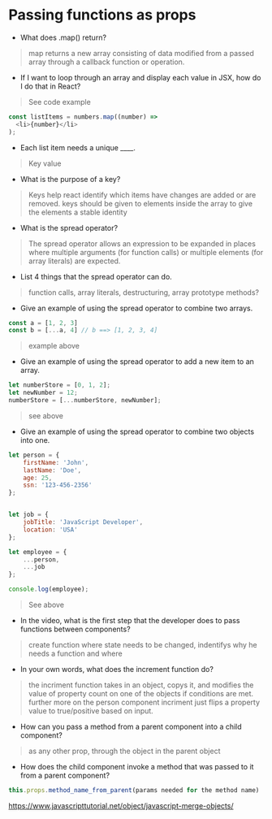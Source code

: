 # Passing functions as props

- What does .map() return?

>map returns a new array consisting of data modified from a passed array through a callback function or operation.

- If I want to loop through an array and display each value in JSX, how do I do that in React?

>See code example

```js
const listItems = numbers.map((number) =>
  <li>{number}</li>
);
```

- Each list item needs a unique ____.

>Key value

- What is the purpose of a key?

>Keys help react identify which items have changes are added or are removed. keys should be given to elements inside the array to give the elements a stable identity

- What is the spread operator?

>The spread operator allows an expression to be expanded in places where multiple arguments (for function calls) or multiple elements (for array literals) are expected.

- List 4 things that the spread operator can do.

>function calls, array literals, destructuring, array prototype methods?

- Give an example of using the spread operator to combine two arrays.

```js
const a = [1, 2, 3]
const b = [...a, 4] // b ==> [1, 2, 3, 4]
```

>example above

- Give an example of using the spread operator to add a new item to an array.

```js
let numberStore = [0, 1, 2];
let newNumber = 12;
numberStore = [...numberStore, newNumber];
```

>see above

- Give an example of using the spread operator to combine two objects into one.

```js
let person = {
    firstName: 'John',
    lastName: 'Doe',
    age: 25,
    ssn: '123-456-2356'
};


let job = {
    jobTitle: 'JavaScript Developer',
    location: 'USA'
};

let employee = {
    ...person,
    ...job
};

console.log(employee);
```

>See above

- In the video, what is the first step that the developer does to pass functions between components?

>create function where state needs to be changed, indentifys why he needs a function and where

- In your own words, what does the increment function do?

>the incriment function takes in an object, copys it, and modifies the value of property count on one of the objects if conditions are met. further more on the person component incriment just flips a property value to true/positive based on input.

- How can you pass a method from a parent component into a child component? 

>as any other prop, through the object in the parent object

- How does the child component invoke a method that was passed to it from a parent component?

>
```js
this.props.method_name_from_parent(params needed for the method name)
```



<https://www.javascripttutorial.net/object/javascript-merge-objects/>
